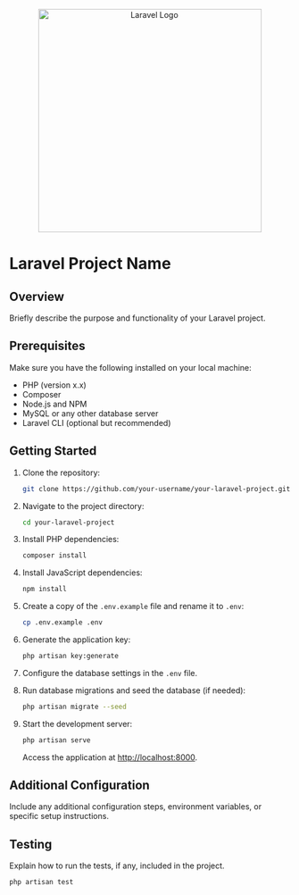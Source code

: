 <p align="center"><a href="https://laravel.com" target="_blank"><img src="https://raw.githubusercontent.com/laravel/art/master/logo-lockup/5%20SVG/2%20CMYK/1%20Full%20Color/laravel-logolockup-cmyk-red.svg" width="400" alt="Laravel Logo"></a></p>

# Laravel Project Name

## Overview

Briefly describe the purpose and functionality of your Laravel project.

## Prerequisites

Make sure you have the following installed on your local machine:

- PHP (version x.x)
- Composer
- Node.js and NPM
- MySQL or any other database server
- Laravel CLI (optional but recommended)

## Getting Started

1. Clone the repository:

    ```bash
    git clone https://github.com/your-username/your-laravel-project.git
    ```

2. Navigate to the project directory:

    ```bash
    cd your-laravel-project
    ```

3. Install PHP dependencies:

    ```bash
    composer install
    ```

4. Install JavaScript dependencies:

    ```bash
    npm install
    ```

5. Create a copy of the `.env.example` file and rename it to `.env`:

    ```bash
    cp .env.example .env
    ```

6. Generate the application key:

    ```bash
    php artisan key:generate
    ```

7. Configure the database settings in the `.env` file.

8. Run database migrations and seed the database (if needed):

    ```bash
    php artisan migrate --seed
    ```

9. Start the development server:

    ```bash
    php artisan serve
    ```

    Access the application at [http://localhost:8000](http://localhost:8000).

## Additional Configuration

Include any additional configuration steps, environment variables, or specific setup instructions.

## Testing

Explain how to run the tests, if any, included in the project.

```bash
php artisan test

